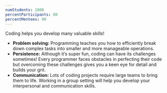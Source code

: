```yaml
---
numStudents: 1000
percentParticipants: 80
percentMentees: 90
---
```

Coding helps you develop many valuable skills!
* **Problem solving:**
  Programming teaches you how to efficiently break down complex tasks into smaller and more manageable operations.
* **Persistence:**
  Although it’s super fun, coding can have its challenges sometimes! Every programmer faces obstacles in perfecting their code but overcoming these challenges gives you a keen eye for detail and builds your grit.
* **Communication:**
  Lots of coding projects require large teams to bring them to life. Working in a group setting will help you develop your interpersonal and communication skills.
